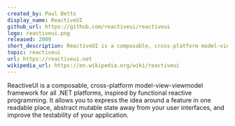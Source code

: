 ```yaml
---
created_by: Paul Betts
display_name: ReactiveUI
github_url: https://github.com/reactiveui/reactiveui
logo: reactiveui.png
released: 2009
short_description: ReactiveUI is a composable, cross-platform model-view-viewmodel framework for all .NET platforms.
topic: reactiveui
url: https://reactiveui.net
wikipedia_url: https://en.wikipedia.org/wiki/reactiveui
---
```

ReactiveUI is a composable, cross-platform model-view-viewmodel framework for all .NET platforms, inspired by functional reactive programming. It allows you to express the idea around a feature in one readable place, abstract mutable state away from your user interfaces, and improve the testability of your application.